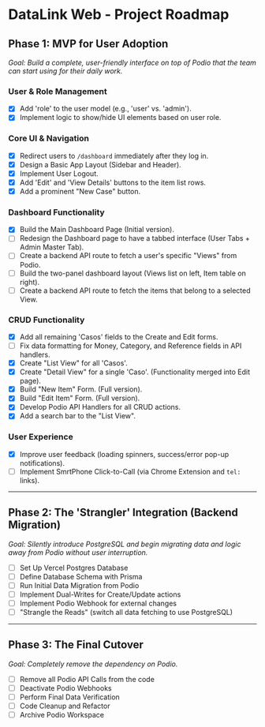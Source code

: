 # DataLink Web - Project Roadmap

## Phase 1: MVP for User Adoption
_Goal: Build a complete, user-friendly interface on top of Podio that the team can start using for their daily work._

### User & Role Management
- [x] Add 'role' to the user model (e.g., 'user' vs. 'admin').
- [x] Implement logic to show/hide UI elements based on user role.

### Core UI & Navigation
- [x] Redirect users to `/dashboard` immediately after they log in.
- [x] Design a Basic App Layout (Sidebar and Header).
- [x] Implement User Logout.
- [x] Add 'Edit' and 'View Details' buttons to the item list rows.
- [x] Add a prominent "New Case" button.

### Dashboard Functionality
- [x] Build the Main Dashboard Page (Initial version).
- [ ] Redesign the Dashboard page to have a tabbed interface (User Tabs + Admin Master Tab).
- [ ] Create a backend API route to fetch a user's specific "Views" from Podio.
- [ ] Build the two-panel dashboard layout (Views list on left, Item table on right).
- [ ] Create a backend API route to fetch the items that belong to a selected View.

### CRUD Functionality
- [x] Add all remaining 'Casos' fields to the Create and Edit forms.
- [ ] Fix data formatting for Money, Category, and Reference fields in API handlers.
- [x] Create "List View" for all 'Casos'.
- [x] Create "Detail View" for a single 'Caso'. (Functionality merged into Edit page).
- [x] Build "New Item" Form. (Full version).
- [x] Build "Edit Item" Form. (Full version).
- [x] Develop Podio API Handlers for all CRUD actions.
- [x] Add a search bar to the "List View".

### User Experience
- [x] Improve user feedback (loading spinners, success/error pop-up notifications).
- [ ] Implement SmrtPhone Click-to-Call (via Chrome Extension and `tel:` links).

---

## Phase 2: The 'Strangler' Integration (Backend Migration)
_Goal: Silently introduce PostgreSQL and begin migrating data and logic away from Podio without user interruption._
- [ ] Set Up Vercel Postgres Database
- [ ] Define Database Schema with Prisma
- [ ] Run Initial Data Migration from Podio
- [ ] Implement Dual-Writes for Create/Update actions
- [ ] Implement Podio Webhook for external changes
- [ ] "Strangle the Reads" (switch all data fetching to use PostgreSQL)

---

## Phase 3: The Final Cutover
_Goal: Completely remove the dependency on Podio._
- [ ] Remove all Podio API Calls from the code
- [ ] Deactivate Podio Webhooks
- [ ] Perform Final Data Verification
- [ ] Code Cleanup and Refactor
- [ ] Archive Podio Workspace